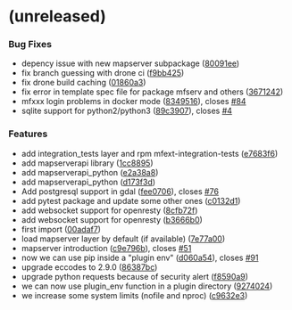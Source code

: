 <a name=""></a>
# (unreleased)


### Bug Fixes

* depency issue with new mapserver subpackage ([80091ee](https://github.com/metwork-framework/mfext/commit/80091ee))
* fix branch guessing with drone ci ([f9bb425](https://github.com/metwork-framework/mfext/commit/f9bb425))
* fix drone build caching ([01860a3](https://github.com/metwork-framework/mfext/commit/01860a3))
* fix error in template spec file for package mfserv and others ([3671242](https://github.com/metwork-framework/mfext/commit/3671242))
* mfxxx login problems in docker mode ([8349516](https://github.com/metwork-framework/mfext/commit/8349516)), closes [#84](https://github.com/metwork-framework/mfext/issues/84)
* sqlite support for python2/python3 ([89c3907](https://github.com/metwork-framework/mfext/commit/89c3907)), closes [#4](https://github.com/metwork-framework/mfext/issues/4)


### Features

* add integration_tests layer and rpm mfext-integration-tests ([e7683f6](https://github.com/metwork-framework/mfext/commit/e7683f6))
* add mapserverapi library ([1cc8895](https://github.com/metwork-framework/mfext/commit/1cc8895))
* add mapserverapi_python ([e2a38a8](https://github.com/metwork-framework/mfext/commit/e2a38a8))
* add mapserverapi_python ([d173f3d](https://github.com/metwork-framework/mfext/commit/d173f3d))
* Add postgresql support in gdal ([fee0706](https://github.com/metwork-framework/mfext/commit/fee0706)), closes [#76](https://github.com/metwork-framework/mfext/issues/76)
* add pytest package and update some other ones ([c0132d1](https://github.com/metwork-framework/mfext/commit/c0132d1))
* add websocket support for openresty ([8cfb72f](https://github.com/metwork-framework/mfext/commit/8cfb72f))
* add websocket support for openresty ([b3666b0](https://github.com/metwork-framework/mfext/commit/b3666b0))
* first import ([00adaf7](https://github.com/metwork-framework/mfext/commit/00adaf7))
* load mapserver layer by default (if available) ([7e77a00](https://github.com/metwork-framework/mfext/commit/7e77a00))
* mapserver introduction ([c9e796b](https://github.com/metwork-framework/mfext/commit/c9e796b)), closes [#51](https://github.com/metwork-framework/mfext/issues/51)
* now we can use pip inside a "plugin env" ([d060a54](https://github.com/metwork-framework/mfext/commit/d060a54)), closes [#91](https://github.com/metwork-framework/mfext/issues/91)
* upgrade eccodes to 2.9.0 ([86387bc](https://github.com/metwork-framework/mfext/commit/86387bc))
* upgrade python requests because of security alert ([f8590a9](https://github.com/metwork-framework/mfext/commit/f8590a9))
* we can now use plugin_env function in a plugin directory ([9274024](https://github.com/metwork-framework/mfext/commit/9274024))
* we increase some system limits (nofile and nproc) ([c9632e3](https://github.com/metwork-framework/mfext/commit/c9632e3))



